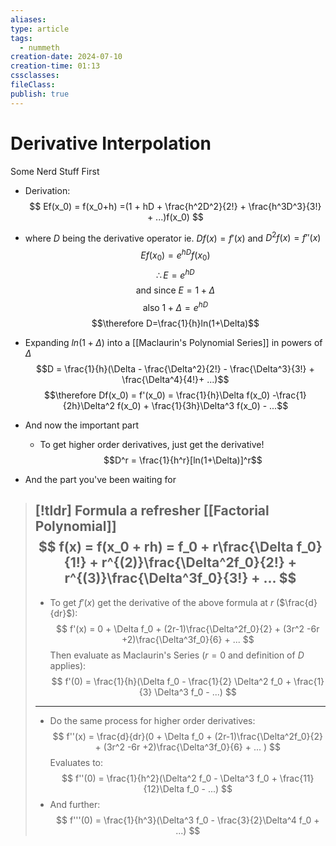 ```yaml
---
aliases: 
type: article
tags:
  - nummeth
creation-date: 2024-07-10
creation-time: 01:13
cssclasses: 
fileClass: 
publish: true
---
```

# Derivative Interpolation
Some Nerd Stuff First
- Derivation:
$$
Ef(x_0) = f(x_0+h) =(1 + hD + \frac{h^2D^2}{2!} + \frac{h^3D^3}{3!} + ...)f(x_0)
$$
- where $D$ being the derivative operator ie. $Df(x) = f'(x)$ and $D^2f(x) = f''(x)$
$$Ef(x_0) = e^{hD}f(x_0)$$
$$\therefore E = e^{hD}$$
$$\text{and since } E = 1 + \Delta$$
$$\text{also }1+\Delta = e^{hD}$$
$$\therefore D=\frac{1}{h}ln(1+\Delta)$$
- Expanding $ln(1+\Delta)$ into a [[Maclaurin's Polynomial Series]] in powers of $\Delta$
$$D = \frac{1}{h}(\Delta - \frac{\Delta^2}{2!} - \frac{\Delta^3}{3!} + \frac{\Delta^4}{4!}+ ...)$$
$$\therefore Df(x_0) = f'(x_0) = \frac{1}{h}\Delta f(x_0) -\frac{1}{2h}\Delta^2 f(x_0) + \frac{1}{3h}\Delta^3 f(x_0) - ...$$

- And now the important part
	- To get higher order derivatives, just get the derivative!
$$D^r = \frac{1}{h^r}[ln(1+\Delta)]^r$$
- And the part you've been waiting for
> [!tldr]  Formula
> a refresher [[Factorial Polynomial]]
> $$
> f(x) = f(x_0 + rh) = f_0 + r\frac{\Delta f_0}{1!} + r^{(2)}\frac{\Delta^2f_0}{2!} + r^{(3)}\frac{\Delta^3f_0}{3!} + ...
> $$
> ---
> - To get $f'(x)$ get the derivative of the above formula at $r$ ($\frac{d}{dr}$):
> $$
> f'(x) = 0 + \Delta f_0 + (2r-1)\frac{\Delta^2f_0}{2} + (3r^2 -6r +2)\frac{\Delta^3f_0}{6} + ... 
> $$
> Then evaluate as Maclaurin's Series ($r = 0$ and definition of $D$ applies):
> $$
> f'(0) = \frac{1}{h}(\Delta f_0 - \frac{1}{2} \Delta^2 f_0 + \frac{1}{3} \Delta^3 f_0 - ...)
> $$
> ---
> - Do the same process for higher order derivatives:
> $$
> f''(x) = \frac{d}{dr}(0 + \Delta f_0 + (2r-1)\frac{\Delta^2f_0}{2} + (3r^2 -6r +2)\frac{\Delta^3f_0}{6} + ... )
> $$
> Evaluates to:
> $$
> f''(0) = \frac{1}{h^2}(\Delta^2 f_0 - \Delta^3 f_0 + \frac{11}{12}\Delta f_0 - ...)
> $$
> - And further:
> $$
> f'''(0) = \frac{1}{h^3}(\Delta^3 f_0 - \frac{3}{2}\Delta^4 f_0 + ...)
> $$

